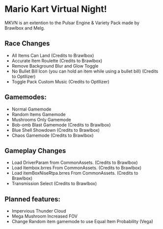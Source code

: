 # Mario Kart Virtual Night!
MKVN is an extention to the Pulsar Engine & Variety Pack made by Brawlbox and Melg.

## Race Changes
* All Items Can Land (Credits to Brawlbox)
* Accurate Item Roulette (Credits to Brawlbox)
* Remove Background Blur and Glow Toggle
* No Bullet Bill Icon (you can hold an item while using a bullet bill) (Credits to Optllizer)
* Toggle Pack Custom Music (Credits to Optllizer)

## Gamemodes:
* Normal Gamemode
* Random Items Gamemode
* Mushrooms Only Gamemode
* Bob-omb Blast Gamemode (Credits to Brawlbox)
* Blue Shell Showdown (Credits to Brawlbox)
* Chaos Gamemode (Credits to Brawlbox)

## Gameplay Changes
* Load DriverParam from CommonAssets. (Credits to Brawlbox)
* Load Itembox.brres From CommonAssets. (Credits to Brawlbox)
* Load itemBoxNiseRtpa.brres From CommonAssets. (Credits to Brawlbox)
* Transmission Select (Credits to Brawlbox)

## Planned features:
* Impervious Thunder Cloud
* Mega Mushroom Increased FOV
* Change Random item gamemode to use Equal Item Probability (Vega)